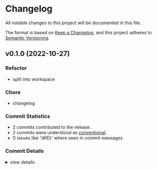 # Changelog

All notable changes to this project will be documented in this file.

The format is based on [Keep a Changelog](https://keepachangelog.com/en/1.0.0/),
and this project adheres to [Semantic Versioning](https://semver.org/spec/v2.0.0.html).

## v0.1.0 (2022-10-27)

<csr-id-624803fdc5d798c33699aa8ed198266355ce7f43/>

### Refactor

 - <csr-id-624803fdc5d798c33699aa8ed198266355ce7f43/> split into workspace

### Chore

 - <csr-id-0f10d249ec844df200b94fb6c2e2488457b4aeb7/> changelog

### Commit Statistics

<csr-read-only-do-not-edit/>

 - 2 commits contributed to the release.
 - 2 commits were understood as [conventional](https://www.conventionalcommits.org).
 - 0 issues like '(#ID)' where seen in commit messages

### Commit Details

<csr-read-only-do-not-edit/>

<details><summary>view details</summary>

 * **Uncategorized**
    - changelog ([`0f10d24`](https://github.com/zmrl010/pkill/commit/0f10d249ec844df200b94fb6c2e2488457b4aeb7))
    - split into workspace ([`624803f`](https://github.com/zmrl010/pkill/commit/624803fdc5d798c33699aa8ed198266355ce7f43))
</details>

